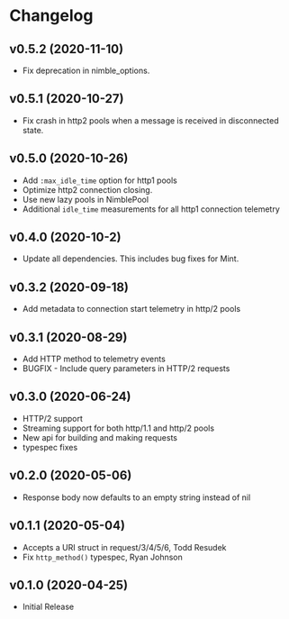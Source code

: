 # Changelog

## v0.5.2 (2020-11-10)
* Fix deprecation in nimble_options.

## v0.5.1 (2020-10-27)
* Fix crash in http2 pools when a message is received in disconnected state.

## v0.5.0 (2020-10-26)
* Add `:max_idle_time` option for http1 pools
* Optimize http2 connection closing.
* Use new lazy pools in NimblePool
* Additional `idle_time` measurements for all http1 connection telemetry

## v0.4.0 (2020-10-2)
* Update all dependencies. This includes bug fixes for Mint.

## v0.3.2 (2020-09-18)
* Add metadata to connection start telemetry in http/2 pools

## v0.3.1 (2020-08-29)
* Add HTTP method to telemetry events
* BUGFIX - Include query parameters in HTTP/2 requests

## v0.3.0 (2020-06-24)
* HTTP/2 support
* Streaming support for both http/1.1 and http/2 pools
* New api for building and making requests
* typespec fixes

## v0.2.0 (2020-05-06)
* Response body now defaults to an empty string instead of nil

## v0.1.1 (2020-05-04)
* Accepts a URI struct in request/3/4/5/6, Todd Resudek
* Fix `http_method()` typespec, Ryan Johnson

## v0.1.0 (2020-04-25)
* Initial Release
